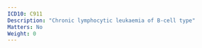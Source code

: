 ```yaml
---
ICD10: C911
Description: "Chronic lymphocytic leukaemia of B-cell type"
Matters: No
Weight: 0
---
```



